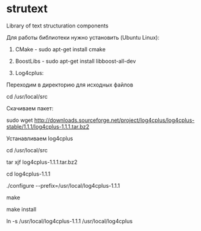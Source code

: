 strutext
========

Library of text structuration components

Для работы библиотеки нужно установить (Ubuntu Linux):

1) CMake - sudo apt-get install cmake

2) BoostLibs - sudo apt-get install libboost-all-dev

3) Log4cplus:

Переходим в директорию для исходных файлов

 cd /usr/local/src
 
Скачиваем пакет:

 sudo wget http://downloads.sourceforge.net/project/log4cplus/log4cplus-stable/1.1.1/log4cplus-1.1.1.tar.bz2
 
Устанавливаем log4cplus

 cd /usr/local/src
 
 tar xjf log4cplus-1.1.1.tar.bz2
 
 cd log4cplus-1.1.1
 
 ./configure --prefix=/usr/local/log4cplus-1.1.1
 
 make
 
 make install
 
 ln -s /usr/local/log4cplus-1.1.1 /usr/local/log4cplus

